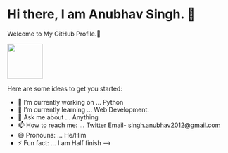  # Hi there, I am Anubhav Singh. 👋
 Welcome to My GitHub Profile.🙏

<img  src="https://avatars3.githubusercontent.com/u/42691802?s=400&u=bdd2d31124254ed079abdb0eec2f60e78d315ca8&v=4" width="80px">

Here are some ideas to get you started:

- 🤔 I’m currently working on ... Python
- 🌱 I’m currently learning ... Web Development.
- 💬 Ask me about ... Anything
- 📫 How to reach me: ... [Twitter](https://twitter.com/thesingh_anu) Email- singh.anubhav2012@gmail.com
- 😄 Pronouns: ... He/Him
- ⚡ Fun fact: ... I am Half finish
-->
